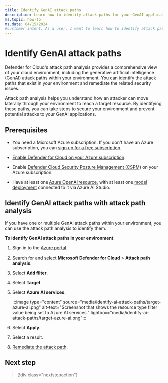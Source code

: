 ```yaml
---
title: Identify GenAI attack paths
description: Learn how to identify attack paths for your GenAI applications in Microsoft Defender for Cloud and enhance their security.
ms.topic: how-to
ms.date: 04/15/2024
#customer intent: As a user, I want to learn how to identify attack paths for my GenAI applications in Microsoft Defender for Cloud so that I can enhance their security.
---
```


# Identify GenAI attack paths

Defender for Cloud's attack path analysis provides a comprehensive view of your cloud environment, including the generative artificial intelligence (GenAI) attack paths within your environment. You can identify the attack paths that exist in your environment and remediate the related security issues.

Attack path analysis helps you understand how an attacker can move laterally through your environment to reach a target resource. By identifying these paths, you can take steps to secure your environment and prevent potential attacks to your GenAI applications.

## Prerequisites

- You need a Microsoft Azure subscription. If you don't have an Azure subscription, you can [sign up for a free subscription](https://azure.microsoft.com/pricing/free-trial/).

- [Enable Defender for Cloud on your Azure subscription](connect-azure-subscription.md).

- Enable [Defender Cloud Security Posture Management (CSPM)](tutorial-enable-cspm-plan.md) on your Azure subscription.

- Have at least one [Azure OpenAI resource](../ai-studio/how-to/create-azure-ai-resource.md), with at least one [model deployment](../ai-studio/how-to/deploy-models-openai.md) connected to it via Azure AI Studio.

## Identify GenAI attack paths with attack path analysis

If you have one or multiple GenAI attack paths within your environment, you can use the attack path analysis to identify them.

**To identify GenAI attack paths in your environment**:

1. Sign in to the [Azure portal](https://portal.azure.com/).

1. Search for and select **Microsoft Defender for Cloud** > **Attack path analysis**.

1. Select **Add filter**.

1. Select **Target**.

1. Select **Azure AI services**.

    :::image type="content" source="media/identify-ai-attack-paths/target-azure-ai.png" alt-text="Screenshot that shows the resource type filter value being set to Azure AI services." lightbox="media/identify-ai-attack-paths/target-azure-ai.png":::

1. Select **Apply**.

1. Select a result.

1. [Remediate the attack path](how-to-manage-attack-path.md#remediate-attack-paths).

## Next step

> [!div class="nextstepaction"]
> 
